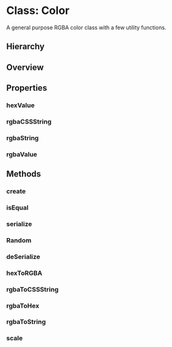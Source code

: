 # Class: Color

A general purpose RGBA color class with a few utility functions.

## Hierarchy

<Hierarchy :implement="[{name: 'Serializable', link: '../interfaces/serializable.html'}]" />

## Overview

<Overview :data="data" />

## Properties

### hexValue

<Property type="property" name="hexValue">
  <template v-slot:type>
    <em>string</em>
  </template>
  <template v-slot:desc>Example: <code>#34488e</code></template>
</Property>

### rgbaCSSString

<Property type="property" name="rgbaCSSString">
  <template v-slot:type>
    <em>string</em>
  </template>
  <template v-slot:desc>Example: <code>rgba(52, 72, 142, 255)</code></template>
</Property>

### rgbaString

<Property type="property" name="rgbaString">
  <template v-slot:type>
    <em>string</em>
  </template>
  <template v-slot:desc>Example: <code>52:72:142:255</code></template>
</Property>

### rgbaValue

<Property type="property" name="rgbaValue">
  <template v-slot:type>
    <em>Uint8ClampedArray</em> | <em>number[]</em>
  </template>
  <template v-slot:desc>Example: <code>[52, 72, 142, 255]</code></template>
</Property>

## Methods

### create

<Method type="method-static">
  <template v-slot:signature>
    create(<strong>data: </strong><em><Ref to="../types/serialized-color">SerializedColor</Ref></em>):
    <em><Ref to="./color">Color</Ref></em>
  </template>
  <template v-slot:params>
    <Param name="data"><em><Ref to="../types/serialized-color">SerializedColor</Ref></em></Param>
  </template>
  <template v-slot:return><em><Ref to="./color">Color</Ref></em></template>
</Method>

### isEqual

<Method type="method">
  <template v-slot:signature>
    isEqual(<strong>color: </strong><em><Ref to="./color">Color</Ref></em>):
    <em>boolean</em>
  </template>
  <template v-slot:params>
    <Param name="color"><em><Ref to="./color">Color</Ref></em></Param>
  </template>
  <template v-slot:return><em>boolean</em></template>
  <template v-slot:example>
    Compares two colors by its individual rgba components.
  </template>
</Method>

### serialize

<Method type="method-implementation">
  <template v-slot:signature>
    serialize():
    <em><Ref to="../types/serialized-color">SerializedColor</Ref></em>
  </template>
  <template v-slot:inherit>
    <Icon valign="bottom" type="implementation" /> of <Ref to="../interfaces/serializable">Serializable</Ref>.<Ref to="../interfaces/serializable#serialize">serialize</Ref>
  </template>
  <template v-slot:return><em><Ref to="../types/serialized-color">SerializedColor</Ref></em></template>
</Method>

### Random

<Method type="method-static">
  <template v-slot:signature>
    Random():
    <em><Ref to="#class-color">Color</Ref></em>
  </template>
  <template v-slot:return><em><Ref to="#class-color">Color</Ref></em></template>
</Method>

### deSerialize

<Method type="method-static">
  <template v-slot:signature>
    deSerialize(<strong>data: </strong><em><Ref to="../types/serialized-color">SerializedColor</Ref></em>):
    <em><Ref to="#class-color">Color</Ref></em>
  </template>
  <template v-slot:params>
    <Param name="data"><em><Ref to="../types/serialized-color">SerializedColor</Ref></em></Param>
  </template>
  <template v-slot:return><em><Ref to="#class-color">Color</Ref></em></template>
</Method>

### hexToRGBA

<Method type="method-static">
  <template v-slot:signature>
    hexToRGBA(<strong>hex: </strong><em>string</em>):
    <em>Uint8ClampedArray</em>
  </template>
  <template v-slot:params>
    <Param name="hex"><em>string</em></Param>
  </template>
  <template v-slot:return><em>Uint8ClampedArray</em></template>
</Method>

### rgbaToCSSString

<Method type="method-static">
  <template v-slot:signature>
    rgbaToCSSString(<strong>rgba: </strong><em>Uint8ClampedArray</em> | <em>number[]</em>):
    <em>string</em>
  </template>
  <template v-slot:params>
    <Param name="rgba"><em>Uint8ClampedArray</em> | <em>number[]</em></Param>
  </template>
  <template v-slot:return><em>string</em></template>
</Method>

### rgbaToHex

<Method type="method-static">
  <template v-slot:signature>
    rgbaToHex(<strong>rgba: </strong><em>Uint8ClampedArray</em> | <em>number[]</em>):
    <em>string</em>
  </template>
  <template v-slot:params>
    <Param name="rgba"><em>Uint8ClampedArray</em> | <em>number[]</em></Param>
  </template>
  <template v-slot:return><em>string</em></template>
</Method>

### rgbaToString

<Method type="method-static">
  <template v-slot:signature>
    rgbaToString(<strong>rgba: </strong><em>Uint8ClampedArray</em> | <em>number[]</em>):
    <em>string</em>
  </template>
  <template v-slot:params>
    <Param name="rgba"><em>Uint8ClampedArray</em> | <em>number[]</em></Param>
  </template>
  <template v-slot:return><em>string</em></template>
</Method>

### scale

<Method type="method-static">
  <template v-slot:signature>
    scale(<strong>colors: </strong><em>string[]</em> | <em>Uint8ClampedArray</em> | <em><Ref to="#class-color">Color</Ref>[]</em> | <em>number[][]</em>):
    <em>(t: number) => string</em>
  </template>
  <template v-slot:desc>
    Returns a linear interpolation function for given array of colors.
  </template>
  <template v-slot:params>
    <Param name="colors"><em>string[]</em> | <em>Uint8ClampedArray</em> | <em><Ref to="#class-color">Color</Ref>[]</em> | <em>number[][]</em></Param>
  </template>
  <template v-slot:return>
    <br/><strong><Function class="mr-0p5" /></strong><em>(t: number) => string</em>
  </template>
</Method>

<script setup>
import data from '../../../../../reflections/api/classes/color.json';
</script>
